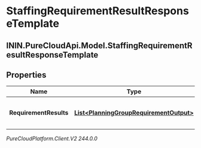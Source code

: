 # StaffingRequirementResultResponseTemplate

## ININ.PureCloudApi.Model.StaffingRequirementResultResponseTemplate

## Properties

|Name | Type | Description | Notes|
|------------ | ------------- | ------------- | -------------|
| **RequirementResults** | [**List&lt;PlanningGroupRequirementOutput&gt;**](PlanningGroupRequirementOutput) | List of staffing requirement results | |



_PureCloudPlatform.Client.V2 244.0.0_
